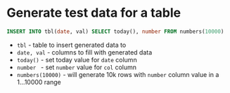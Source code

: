 # Generate test data for a table

```sql
INSERT INTO tbl(date, val) SELECT today(), number FROM numbers(10000)
```

- `tbl` - table to insert generated data to
- `date, val` - columns to fill with generated data
- `today()` - set today value for `date` column
- `number ` - set `number` value for `col` column
- `numbers(10000)` - will generate 10k rows with `number` column value in a 1...10000 range


